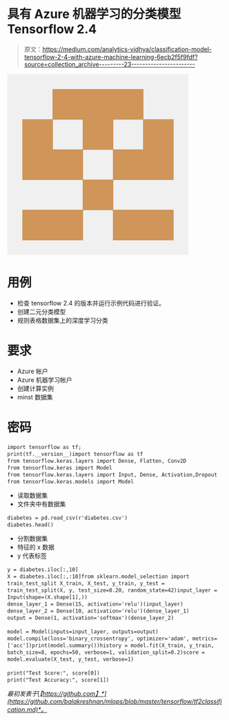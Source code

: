 # 具有 Azure 机器学习的分类模型 Tensorflow 2.4

> 原文：<https://medium.com/analytics-vidhya/classification-model-tensorflow-2-4-with-azure-machine-learning-6ecb2f5f9fdf?source=collection_archive---------23----------------------->

![](img/18e63e5f4ffa6c61d63e31bbaeaf20ae.png)

# 用例

*   检查 tensorflow 2.4 的版本并运行示例代码进行验证。
*   创建二元分类模型
*   规则表格数据集上的深度学习分类

# 要求

*   Azure 帐户
*   Azure 机器学习帐户
*   创建计算实例
*   minst 数据集

# 密码

```
import tensorflow as tf; 
print(tf.__version__)import tensorflow as tf 
from tensorflow.keras.layers import Dense, Flatten, Conv2D 
from tensorflow.keras import Model 
from tensorflow.keras.layers import Input, Dense, Activation,Dropout from tensorflow.keras.models import Model
```

*   读取数据集
*   文件夹中有数据集

```
diabetes = pd.read_csv(r'diabetes.csv')
diabetes.head()
```

*   分割数据集
*   特征的 x 数据
*   y 代表标签

```
y = diabetes.iloc[:,10] 
X = diabetes.iloc[:,:10]from sklearn.model_selection import train_test_split X_train, X_test, y_train, y_test = train_test_split(X, y, test_size=0.20, random_state=42)input_layer = Input(shape=(X.shape[1],))
dense_layer_1 = Dense(15, activation='relu')(input_layer)
dense_layer_2 = Dense(10, activation='relu')(dense_layer_1)
output = Dense(1, activation='softmax')(dense_layer_2)

model = Model(inputs=input_layer, outputs=output)
model.compile(loss='binary_crossentropy', optimizer='adam', metrics=['acc'])print(model.summary())history = model.fit(X_train, y_train, batch_size=8, epochs=50, verbose=1, validation_split=0.2)score = model.evaluate(X_test, y_test, verbose=1)

print("Test Score:", score[0])
print("Test Accuracy:", score[1])
```

*最初发表于*[*【https://github.com】*](https://github.com/balakreshnan/mlops/blob/master/tensorflow/tf2classification.md)*。*